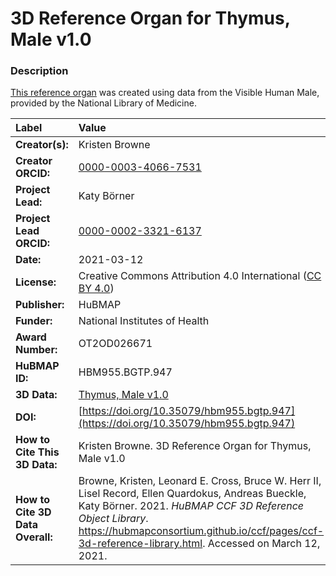 # 3D Reference Organ for Thymus, Male v1.0

### Description
[This reference organ](https://hubmapconsortium.github.io/ccf/pages/ccf-3d-reference-library.html) was created using data from the Visible Human Male, provided by the National Library of Medicine.

| Label | Value |
| :------------- |:-------------|
| **Creator(s):** | Kristen Browne |
| **Creator ORCID:** | [0000-0003-4066-7531](https://orcid.org/0000-0003-4066-7531) |
| **Project Lead:** | Katy B&ouml;rner |
| **Project Lead ORCID:** | [0000-0002-3321-6137](https://orcid.org/0000-0002-3321-6137) |
| **Date:** | 2021-03-12 |
| **License:** | Creative Commons Attribution 4.0 International ([CC BY 4.0](https://creativecommons.org/licenses/by/4.0/)) |
| **Publisher:** | HuBMAP |
| **Funder:** | National Institutes of Health |
| **Award Number:** | OT2OD026671 |
| **HuBMAP ID:** | HBM955.BGTP.947 |
| **3D Data:** | [Thymus, Male v1.0](https://hubmapconsortium.github.io/ccf-releases/v1.0/models/VH_M_Thymus_v1.0.glb) |
| **DOI:** | [https://doi.org/10.35079/hbm955.bgtp.947](https://doi.org/10.35079/hbm955.bgtp.947) |
| **How to Cite This 3D Data:** | Kristen Browne. 3D Reference Organ for Thymus, Male v1.0 | [https://doi.org/10.35079/hbm955.bgtp.947](https://doi.org/10.35079/hbm955.bgtp.947) |
| **How to Cite 3D Data Overall:** | Browne, Kristen, Leonard E. Cross, Bruce W. Herr II, Lisel Record, Ellen Quardokus, Andreas Bueckle, Katy B&ouml;rner. 2021. *HuBMAP CCF 3D Reference Object Library*. https://hubmapconsortium.github.io/ccf/pages/ccf-3d-reference-library.html. Accessed on March 12, 2021. |